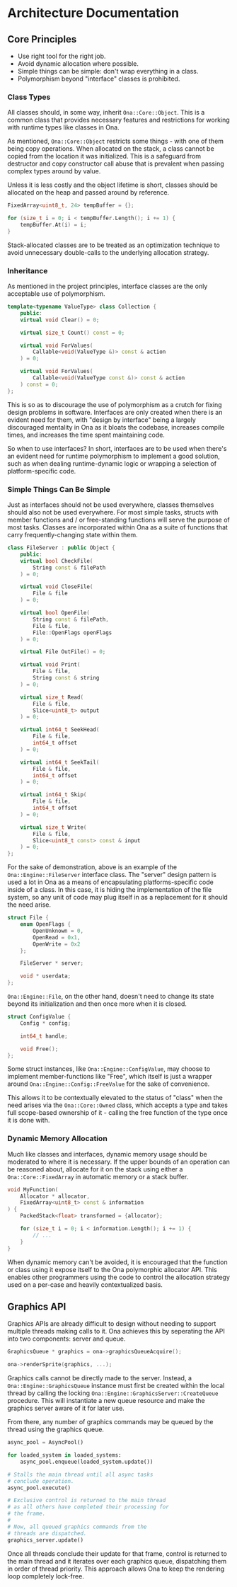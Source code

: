 # Architecture Documentation

## Core Principles

  * Use right tool for the right job.
  * Avoid dynamic allocation where possible.
  * Simple things can be simple: don't wrap everything in a class.
  * Polymorphism beyond "interface" classes is prohibited.

### Class Types

All classes should, in some way, inherit `Ona::Core::Object`. This is a common class that provides necessary features and restrictions for working with runtime types like classes in Ona.

As mentioned, `Ona::Core::Object` restricts some things - with one of them being copy operations. When allocated on the stack, a class cannot be copied from the location it was initialized. This is a safeguard from destructor and copy constructor call abuse that is prevalent when passing complex types around by value.

Unless it is less costly and the object lifetime is short, classes should be allocated on the heap and passed around by reference.

```cpp
FixedArray<uint8_t, 24> tempBuffer = {};

for (size_t i = 0; i < tempBuffer.Length(); i += 1) {
	tempBuffer.At(i) = i;
}
```

Stack-allocated classes are to be treated as an optimization technique to avoid unnecessary double-calls to the underlying allocation strategy.

### Inheritance

As mentioned in the project principles, interface classes are the only acceptable use of polymorphism.

```cpp
template<typename ValueType> class Collection {
	public:
	virtual void Clear() = 0;

	virtual size_t Count() const = 0;

	virtual void ForValues(
		Callable<void(ValueType &)> const & action
	) = 0;

	virtual void ForValues(
		Callable<void(ValueType const &)> const & action
	) const = 0;
};
```

This is so as to discourage the use of polymorphism as a crutch for fixing design problems in software. Interfaces are only created when there is an evident need for them, with "design by interface" being a largely discouraged mentality in Ona as it bloats the codebase, increases compile times, and increases the time spent maintaining code.

So when to use interfaces? In short, interfaces are to be used when there's an evident need for runtime polymorphism to implement a good solution, such as when dealing runtime-dynamic logic or wrapping a selection of platform-specific code.

### Simple Things Can Be Simple

Just as interfaces should not be used everywhere, classes themselves should also not be used everywhere. For most simple tasks, structs with member functions and / or free-standing functions will serve the purpose of most tasks. Classes are incorporated within Ona as a suite of functions that carry frequently-changing state within them.

```cpp
class FileServer : public Object {
	public:
	virtual bool CheckFile(
		String const & filePath
	) = 0;

	virtual void CloseFile(
		File & file
	) = 0;

	virtual bool OpenFile(
		String const & filePath,
		File & file,
		File::OpenFlags openFlags
	) = 0;

	virtual File OutFile() = 0;

	virtual void Print(
		File & file,
		String const & string
	) = 0;

	virtual size_t Read(
		File & file,
		Slice<uint8_t> output
	) = 0;

	virtual int64_t SeekHead(
		File & file,
		int64_t offset
	) = 0;

	virtual int64_t SeekTail(
		File & file,
		int64_t offset
	) = 0;

	virtual int64_t Skip(
		File & file,
		int64_t offset
	) = 0;

	virtual size_t Write(
		File & file,
		Slice<uint8_t const> const & input
	) = 0;
};

```

For the sake of demonstration, above is an example of the `Ona::Engine::FileServer` interface class. The "server" design pattern is used a lot in Ona as a means of encapsulating platforms-specific code inside of a class. In this case, it is hiding the implementation of the file system, so any unit of code may plug itself in as a replacement for it should the need arise.

```cpp
struct File {
	enum OpenFlags {
		OpenUnknown = 0,
		OpenRead = 0x1,
		OpenWrite = 0x2
	};

	FileServer * server;

	void * userdata;
};
```

`Ona::Engine::File`, on the other hand, doesn't need to change its state beyond its initialization and then once more when it is closed.

```cpp
struct ConfigValue {
	Config * config;

	int64_t handle;

	void Free();
};
```

Some struct instances, like `Ona::Engine::ConfigValue`, may choose to implement member-functions like "Free", which itself is just a wrapper around `Ona::Engine::Config::FreeValue` for the sake of convenience.

This allows it to be contextually elevated to the status of "class" when the need arises via  the `Ona::Core::Owned` class, which accepts a type and takes full scope-based ownership of it - calling the free function of the type once it is done with.

### Dynamic Memory Allocation

Much like classes and interfaces, dynamic memory usage should be moderated to where it is necessary. If the upper bounds of an operation can be reasoned about, allocate for it on the stack using either a `Ona::Core::FixedArray` in automatic memory or a stack buffer.

```cpp
void MyFunction(
	Allocator * allocator,
	FixedArray<uint8_t> const & information
) {
	PackedStack<float> transformed = {allocator};

	for (size_t i = 0; i < information.Length(); i += 1) {
		// ...
	}
}
```

When dynamic memory can't be avoided, it is encouraged that the function or class using it expose itself to the Ona polymorphic allocator API. This enables other programmers using the code to control the allocation strategy used on a per-case and heavily contextualized basis.

## Graphics API

Graphics APIs are already difficult to design without needing to support multiple threads making calls to it. Ona achieves this by seperating the API into two components: server and queue.

```cpp
GraphicsQueue * graphics = ona->graphicsQueueAcquire();

ona->renderSprite(graphics, ...);
```

Graphics calls cannot be directly made to the server. Instead, a `Ona::Engine::GraphicsQueue` instance must first be created within the local thread by calling the locking `Ona::Engine::GraphicsServer::CreateQueue` procedure. This will instantiate a new queue resource and make the graphics server aware of it for later use.

From there, any number of graphics commands may be queued by the thread using the graphics queue.

```py
async_pool = AsyncPool()

for loaded_system in loaded_systems:
	async_pool.enqueue(loaded_system.update())

# Stalls the main thread until all async tasks
# conclude operation.
async_pool.execute()

# Exclusive control is returned to the main thread
# as all others have completed their processing for
# the frame.
#
# Now, all queued graphics commands from the
# threads are dispatched.
graphics_server.update()
```

Once all threads conclude their update for that frame, control is returned to the main thread and it iterates over each graphics queue, dispatching them in order of thread priority. This approach allows Ona to keep the rendering loop completely lock-free.

